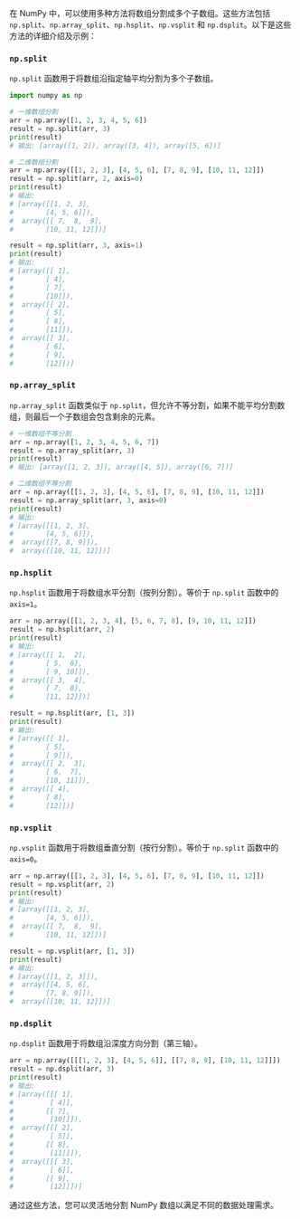 在 NumPy 中，可以使用多种方法将数组分割成多个子数组。这些方法包括 `np.split`、`np.array_split`、`np.hsplit`、`np.vsplit` 和 `np.dsplit`。以下是这些方法的详细介绍及示例：

### `np.split`

`np.split` 函数用于将数组沿指定轴平均分割为多个子数组。

```python
import numpy as np

# 一维数组分割
arr = np.array([1, 2, 3, 4, 5, 6])
result = np.split(arr, 3)
print(result)
# 输出: [array([1, 2]), array([3, 4]), array([5, 6])]

# 二维数组分割
arr = np.array([[1, 2, 3], [4, 5, 6], [7, 8, 9], [10, 11, 12]])
result = np.split(arr, 2, axis=0)
print(result)
# 输出:
# [array([[1, 2, 3],
#        [4, 5, 6]]), 
#  array([[ 7,  8,  9],
#        [10, 11, 12]])]

result = np.split(arr, 3, axis=1)
print(result)
# 输出:
# [array([[ 1],
#        [ 4],
#        [ 7],
#        [10]]), 
#  array([[ 2],
#        [ 5],
#        [ 8],
#        [11]]), 
#  array([[ 3],
#        [ 6],
#        [ 9],
#        [12]])]
```

### `np.array_split`

`np.array_split` 函数类似于 `np.split`，但允许不等分割，如果不能平均分割数组，则最后一个子数组会包含剩余的元素。

```python
# 一维数组不等分割
arr = np.array([1, 2, 3, 4, 5, 6, 7])
result = np.array_split(arr, 3)
print(result)
# 输出: [array([1, 2, 3]), array([4, 5]), array([6, 7])]

# 二维数组不等分割
arr = np.array([[1, 2, 3], [4, 5, 6], [7, 8, 9], [10, 11, 12]])
result = np.array_split(arr, 3, axis=0)
print(result)
# 输出:
# [array([[1, 2, 3],
#        [4, 5, 6]]), 
#  array([[7, 8, 9]]), 
#  array([[10, 11, 12]])]
```

### `np.hsplit`

`np.hsplit` 函数用于将数组水平分割（按列分割）。等价于 `np.split` 函数中的 `axis=1`。

```python
arr = np.array([[1, 2, 3, 4], [5, 6, 7, 8], [9, 10, 11, 12]])
result = np.hsplit(arr, 2)
print(result)
# 输出:
# [array([[ 1,  2],
#        [ 5,  6],
#        [ 9, 10]]), 
#  array([[ 3,  4],
#        [ 7,  8],
#        [11, 12]])]

result = np.hsplit(arr, [1, 3])
print(result)
# 输出:
# [array([[ 1],
#        [ 5],
#        [ 9]]), 
#  array([[ 2,  3],
#        [ 6,  7],
#        [10, 11]]), 
#  array([[ 4],
#        [ 8],
#        [12]])]
```

### `np.vsplit`

`np.vsplit` 函数用于将数组垂直分割（按行分割）。等价于 `np.split` 函数中的 `axis=0`。

```python
arr = np.array([[1, 2, 3], [4, 5, 6], [7, 8, 9], [10, 11, 12]])
result = np.vsplit(arr, 2)
print(result)
# 输出:
# [array([[1, 2, 3],
#        [4, 5, 6]]), 
#  array([[ 7,  8,  9],
#        [10, 11, 12]])]

result = np.vsplit(arr, [1, 3])
print(result)
# 输出:
# [array([[1, 2, 3]]), 
#  array([[4, 5, 6],
#        [7, 8, 9]]), 
#  array([[10, 11, 12]])]
```

### `np.dsplit`

`np.dsplit` 函数用于将数组沿深度方向分割（第三轴）。

```python
arr = np.array([[[1, 2, 3], [4, 5, 6]], [[7, 8, 9], [10, 11, 12]]])
result = np.dsplit(arr, 3)
print(result)
# 输出:
# [array([[[ 1],
#         [ 4]],
#        [[ 7],
#         [10]]]), 
#  array([[[ 2],
#         [ 5]],
#        [[ 8],
#         [11]]]), 
#  array([[[ 3],
#         [ 6]],
#        [[ 9],
#         [12]]])]
```

通过这些方法，您可以灵活地分割 NumPy 数组以满足不同的数据处理需求。